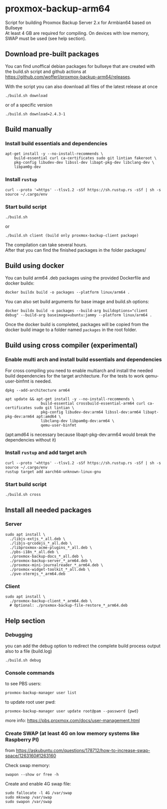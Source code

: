 # proxmox-backup-arm64
Script for building Proxmox Backup Server 2.x for Armbian64 based on Bullseye<br />
At least 4 GB are required for compiling. On devices with low memory, SWAP must be used (see help section).

## Download pre-built packages
You can find unoffical debian packages for bullseye that are created with the build.sh script and github actions at https://github.com/wofferl/proxmox-backup-arm64/releases.

With the script you can also download all files of the latest release at once
```
./build.sh download
```

or of a specific version
```
./build.sh download=2.4.3-1
```

## Build manually
### Install build essentials and dependencies
```
apt-get install -y --no-install-recommends \
	build-essential curl ca-certificates sudo git lintian fakeroot \
	pkg-config libudev-dev libssl-dev libapt-pkg-dev libclang-dev \
	libpam0g-dev
```
### Install ``rustup``
```
curl --proto '=https' --tlsv1.2 -sSf https://sh.rustup.rs -sSf | sh -s
source ~/.cargo/env
```

### Start build script
```
./build.sh 
```
or 
```
./build.sh client (build only proxmox-backup-client package)
```

The compilation can take several hours.<br />
After that you can find the finished packages in the folder packages/

## Build using docker

You can build arm64 .deb packages using the provided Dockerfile and docker buildx:
```
docker buildx build -o packages --platform linux/arm64 .
```

You can also set build arguments for base image and build.sh options:

```
docker buildx build -o packages --build-arg buildoptions="client debug" --build-arg baseimage=ubuntu:jammy --platform linux/arm64 .
```

Once the docker build is completed, packages will be copied from the docker build image to a folder named `packages` in the root folder.

## Build using cross compiler (experimental)
### Enable multi arch and install build essentials and dependencies
For cross compiling you need to enable multiarch and install the needed build dependencies for the target architecture. For the tests to work qemu-user-binfmt is needed.

```
dpkg --add-architecture arm64
```
```
apt update && apt-get install -y --no-install-recommends \
                build-essential crossbuild-essential-arm64 curl ca-certificates sudo git lintian \
                pkg-config libudev-dev:arm64 libssl-dev:arm64 libapt-pkg-dev:arm64 apt:amd64 \
                libclang-dev libpam0g-dev:arm64 \
                qemu-user-binfmt 
```
(apt:amd64 is necessary because libapt-pkg-dev:arm64 would break the dependencies without it)

### Install ``rustup`` and add target arch
```
curl --proto '=https' --tlsv1.2 -sSf https://sh.rustup.rs -sSf | sh -s
source ~/.cargo/env
rustup target add aarch64-unknown-linux-gnu
```

### Start build script
```
./build.sh cross
```

## Install all needed packages
### Server
```
sudo apt install \
  ./libjs-extjs_*_all.deb \
  ./libjs-qrcodejs_*_all.deb \
  ./libproxmox-acme-plugins_*_all.deb \
  ./pbs-i18n_*_all.deb \
  ./proxmox-backup-docs_*_all.deb \
  ./proxmox-backup-server_*_arm64.deb \
  ./proxmox-mini-journalreader_*_arm64.deb \
  ./proxmox-widget-toolkit_*_all.deb \
  ./pve-xtermjs_*_arm64.deb
```

### Client
```
sudo apt install \
  ./proxmox-backup-client_*_arm64.deb \
  # Optional: ./proxmox-backup-file-restore_*_arm64.deb
```

## Help section
### Debugging
you can add the debug option to redirect the complete build process output also to a file (build.log)

```
./build.sh debug
```
### Console commands

to see PBS users:

```
proxmox-backup-manager user list
```

to update root user pwd:

```
proxmox-backup-manager user update root@pam --password {pwd}
```

more info: https://pbs.proxmox.com/docs/user-management.html

### Create SWAP (at least 4G on low memory systems like Raspberry PI)
from https://askubuntu.com/questions/178712/how-to-increase-swap-space/1263160#1263160

Check swap memory:

```
swapon --show or free -h
```

Create and enable 4G swap file:

```
sudo fallocate -l 4G /var/swap
sudo mkswap /var/swap
sudo swapon /var/swap
```
